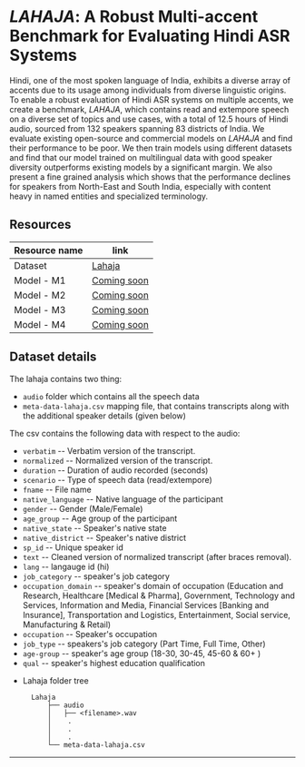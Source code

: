 # *LAHAJA*: A Robust Multi-accent Benchmark for Evaluating Hindi ASR Systems

Hindi, one of the most spoken language of India, exhibits a diverse array of accents due to its usage among individuals from diverse linguistic origins. To enable a robust evaluation of Hindi ASR systems on multiple accents, we create a benchmark, *LAHAJA*, which contains read and extempore speech on a diverse set of topics and use cases, with a total of 12.5 hours of Hindi audio, sourced from 132 speakers spanning 83 districts of India. We evaluate existing open-source and commercial models on *LAHAJA* and find their performance to be poor. We then train models using different datasets and find that our model trained on multilingual data with good speaker diversity outperforms existing models by a significant margin. We also present a fine grained analysis which shows that the performance declines for speakers from North-East and South India, especially with content heavy in named entities and specialized terminology.

## Resources
 

|Resource name | link |
| - | - |
| Dataset | [Lahaja](https://indic-asr-public.objectstore.e2enetworks.net/lahaja_artifacts/lahaja.tgz) |
| Model - M1 | [Coming soon]() |
| Model - M2 | [Coming soon]() |
| Model - M3 | [Coming soon]() |
| Model - M4 | [Coming soon]() |


## Dataset details

The lahaja contains two thing: 
- `audio` folder which contains all the speech data
- `meta-data-lahaja.csv` mapping file, that contains transcripts along with the additional speaker details (given below)


The csv contains the following data with respect to the audio:
* `verbatim` -- Verbatim version of the transcript.
* `normalized` -- Normalized version of the transcript.
* `duration` -- Duration of audio recorded (seconds)
* `scenario` -- Type of speech data (read/extempore)
* `fname` -- File name
* `native_language` -- Native language of the participant 
* `gender` -- Gender (Male/Female)
* `age_group` -- Age group of the participant
* `native_state` -- Speaker's native state
* `native_district` -- Speaker's native district
* `sp_id` -- Unique speaker id
* `text` -- Cleaned version of normalized transcript (after braces removal).
* `lang` -- langauge id (hi)
* `job_category` -- speaker's job category
* `occupation_domain` -- speaker's domain of occupation (Education and Research, Healthcare [Medical & Pharma], Government, Technology and Services, Information and Media, Financial Services [Banking and Insurance], Transportation and Logistics, Entertainment, Social service, Manufacturing & Retail)
* `occupation` -- Speaker's occupation
* `job_type` -- speakers's job category (Part Time, Full Time, Other)
* `age-group` -- speaker's age group (18-30, 30-45, 45-60 & 60+ )
* `qual` -- speaker's highest education qualification

 - Lahaja folder tree

    ```
      Lahaja
          ├── audio
          │   ├── <filename>.wav
          │    .
          │    .
          │    .
          └── meta-data-lahaja.csv    
    ```


***

<!-- 
# Citation
If you benefit from this dataset, kindly cite as follows:

```
@misc{
    to be updated
} -->
```

